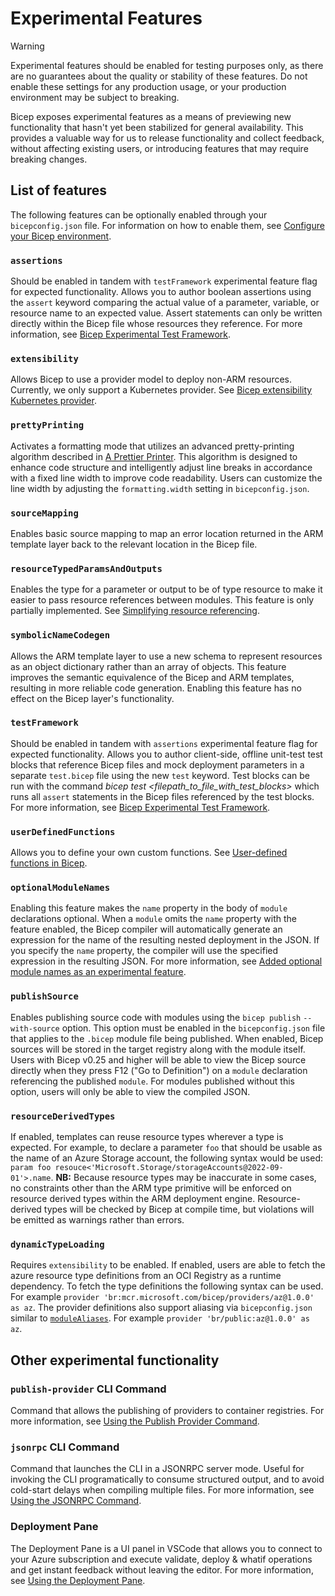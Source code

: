 # Experimental Features

> [!WARNING]
> Experimental features should be enabled for testing purposes only, as there are no guarantees about the quality or stability of these features. Do not enable these settings for any production usage, or your production environment may be subject to breaking.

Bicep exposes experimental features as a means of previewing new functionality that hasn't yet been stabilized for general availability. This provides a valuable way for us to release functionality and collect feedback, without affecting existing users, or introducing features that may require breaking changes.

## List of features
The following features can be optionally enabled through your `bicepconfig.json` file. For information on how to enable them, see [Configure your Bicep environment](https://aka.ms/bicep/config).

### `assertions`
Should be enabled in tandem with `testFramework` experimental feature flag for expected functionality. Allows you to author boolean assertions using the `assert` keyword comparing the actual value of a parameter, variable, or resource name to an expected value. Assert statements can only be written directly within the Bicep file whose resources they reference. For more information, see [Bicep Experimental Test Framework](https://github.com/Azure/bicep/issues/11967).

### `extensibility`
Allows Bicep to use a provider model to deploy non-ARM resources. Currently, we only support a Kubernetes provider. See [Bicep extensibility Kubernetes provider](https://learn.microsoft.com/en-us/azure/azure-resource-manager/bicep/bicep-extensibility-kubernetes-provider).

### `prettyPrinting`
Activates a formatting mode that utilizes an advanced pretty-printing algorithm described in [A Prettier Printer](https://homepages.inf.ed.ac.uk/wadler/papers/prettier/prettier.pdf). This algorithm is designed to enhance code structure and intelligently adjust line breaks in accordance with a fixed line width to improve code readability. Users can customize the line width by adjusting the `formatting.width` setting in `bicepconfig.json`.

### `sourceMapping`
Enables basic source mapping to map an error location returned in the ARM template layer back to the relevant location in the Bicep file.

### `resourceTypedParamsAndOutputs`
Enables the type for a parameter or output to be of type resource to make it easier to pass resource references between modules. This feature is only partially implemented. See [Simplifying resource referencing](https://github.com/azure/bicep/issues/2245).

### `symbolicNameCodegen`
Allows the ARM template layer to use a new schema to represent resources as an object dictionary rather than an array of objects. This feature improves the semantic equivalence of the Bicep and ARM templates, resulting in more reliable code generation. Enabling this feature has no effect on the Bicep layer's functionality.

### `testFramework`
Should be enabled in tandem with `assertions` experimental feature flag for expected functionality. Allows you to author client-side, offline unit-test test blocks that reference Bicep files and mock deployment parameters in a separate `test.bicep` file using the new `test` keyword. Test blocks can be run with the command *bicep test <filepath_to_file_with_test_blocks>* which runs all `assert` statements in the Bicep files referenced by the test blocks. For more information, see [Bicep Experimental Test Framework](https://github.com/Azure/bicep/issues/11967).

### `userDefinedFunctions`
Allows you to define your own custom functions. See [User-defined functions in Bicep](https://learn.microsoft.com/en-us/azure/azure-resource-manager/bicep/user-defined-functions).

### `optionalModuleNames`
Enabling this feature makes the `name` property in the body of `module` declarations optional. When a `module` omits the `name` property with the feature enabled, the Bicep compiler will automatically generate an expression for the name of the resulting nested deployment in the JSON. If you specify the `name` property, the compiler will use the specified expression in the resulting JSON. For more information, see [Added optional module names as an experimental feature](https://github.com/Azure/bicep/pull/12600).

### `publishSource`
Enables publishing source code with modules using the `bicep publish` `--with-source` option. This option must be enabled in the `bicepconfig.json` file that applies to the `.bicep` module file being published. When enabled, Bicep sources will be stored in the target registry along with the module itself.  Users with Bicep v0.25 and higher will be able to view the Bicep source directly when they press F12 ("Go to Definition") on a `module` declaration referencing the published `module`. For modules published without this option, users will only be able to view the compiled JSON.

### `resourceDerivedTypes`
If enabled, templates can reuse resource types wherever a type is expected. For example, to declare a parameter `foo` that should be usable as the name of an Azure Storage account, the following syntax would be used: `param foo resouce<'Microsoft.Storage/storageAccounts@2022-09-01'>.name`. **NB:** Because resource types may be inaccurate in some cases, no constraints other than the ARM type primitive will be enforced on resource derived types within the ARM deployment engine. Resource-derived types will be checked by Bicep at compile time, but violations will be emitted as warnings rather than errors.

### `dynamicTypeLoading`
Requires `extensibility` to be enabled. If enabled, users are able to fetch the azure resource type definitions from an OCI Registry as a runtime dependency. To fetch the type definitions the following syntax can be used. For example `provider 'br:mcr.microsoft.com/bicep/providers/az@1.0.0' as az`.
The provider definitions also support aliasing via `bicepconfig.json` similar to [`moduleAliases`](https://learn.microsoft.com/azure/azure-resource-manager/bicep/bicep-config-modules#aliases-for-modules). For example `provider 'br/public:az@1.0.0' as az`.

## Other experimental functionality

### `publish-provider` CLI Command
Command that allows the publishing of providers to container registries. For more information, see [Using the Publish Provider Command](./experimental/publish-provider-command.md).

### `jsonrpc` CLI Command
Command that launches the CLI in a JSONRPC server mode. Useful for invoking the CLI programatically to consume structured output, and to avoid cold-start delays when compiling multiple files. For more information, see [Using the JSONRPC Command](./experimental/jsonrpc-command.md).

### Deployment Pane
The Deployment Pane is a UI panel in VSCode that allows you to connect to your Azure subscription and execute validate, deploy & whatif operations and get instant feedback without leaving the editor. For more information, see [Using the Deployment Pane](./experimental/deploy-ui.md).
